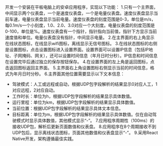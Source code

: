 开发一个安装在平板电脑上的安卓应用程序，实现以下功能：
1.只有一个主界面，中间显示两个仪表盘，一个是速度仪表盘，一个是电量仪表盘。速度仪表盘显示当前车速，电量仪表盘显示当前电量。速度仪表盘的刻度范围是0-3，单位是m/s，每0.1m/s一个小刻度，1.0、2.0、3.0对应一个大刻度。电量仪表盘的刻度范围是0-100，单位是%。速度仪表盘有一个指针，指针指向当前值，指针下方显示当前速度值和单位。电量仪表盘没有指针，中间显示电量。
2.在主界面的右上角显示在线状态图标，在线显示wifi图标，离线显示无信号图标。
3.在线状态图标的右侧是设置图标，点击设置图标进入设置界面。设置界面可以设置IP信息（包括IP地址、子网掩码、网关），还可以设置时间信息（年月日时分秒）。IP信息和时间信息在设置完毕后通过独立的保存按钮保存。
4.在设置界面的左上角是返回图标，点击返回图标返回主界面。
5.主界面右上角设置图标右侧显示当前的时间信息，格式为年月日时分秒。
6.主界面其他位置需要显示以下文本信息：
- 驾驶模式：人工或远程或自动，根据UDP包字段解析的结果显示0对应人工，1对应远程，2对应自动。
- 工作时长：单位为h，根据UDP包字段解析的结果显示具体数值。
- 运行里程：单位为km，根据UDP包字段解析的结果显示具体数值。
- 当前位置：根据UDP包字段解析的结果显示具体文本信息。
- 目标距离：单位为m，根据UDP包字段解析的结果显示具体数值。仅在自动驾驶模式时显示具体数值，其他模式显示“-”。
7.应用程序周期性（100ms）的接收UDP包，解析后更新页面数值和仪表盘。
8.应用程序在8个周期接收不到UDP包后，显示离线状态图标，页面其他数值和仪表盘显示“-”。
9.采用React Native开发，架构遵循最佳实践。